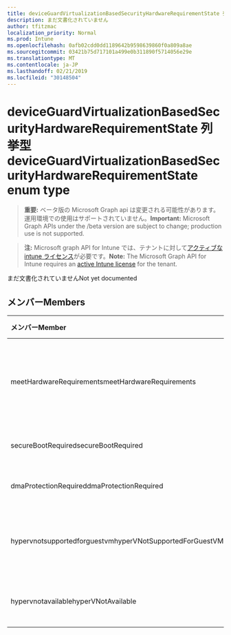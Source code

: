 ```yaml
---
title: deviceGuardVirtualizationBasedSecurityHardwareRequirementState 列挙型
description: まだ文書化されていません
author: tfitzmac
localization_priority: Normal
ms.prod: Intune
ms.openlocfilehash: 0afb02cdd0dd1189642b9598639860f0a809a8ae
ms.sourcegitcommit: 03421b75d717101a499e0b311890f5714056e29e
ms.translationtype: MT
ms.contentlocale: ja-JP
ms.lasthandoff: 02/21/2019
ms.locfileid: "30148504"
---
```

# <a name="deviceguardvirtualizationbasedsecurityhardwarerequirementstate-enum-type"></a><span data-ttu-id="5e0ff-103">deviceGuardVirtualizationBasedSecurityHardwareRequirementState 列挙型</span><span class="sxs-lookup"><span data-stu-id="5e0ff-103">deviceGuardVirtualizationBasedSecurityHardwareRequirementState enum type</span></span>

> <span data-ttu-id="5e0ff-104">**重要:** ベータ版の Microsoft Graph api は変更される可能性があります。運用環境での使用はサポートされていません。</span><span class="sxs-lookup"><span data-stu-id="5e0ff-104">**Important:** Microsoft Graph APIs under the /beta version are subject to change; production use is not supported.</span></span>

> <span data-ttu-id="5e0ff-105">**注:** Microsoft graph API for Intune では、テナントに対して[アクティブな intune ライセンス](https://go.microsoft.com/fwlink/?linkid=839381)が必要です。</span><span class="sxs-lookup"><span data-stu-id="5e0ff-105">**Note:** The Microsoft Graph API for Intune requires an [active Intune license](https://go.microsoft.com/fwlink/?linkid=839381) for the tenant.</span></span>

<span data-ttu-id="5e0ff-106">まだ文書化されていません</span><span class="sxs-lookup"><span data-stu-id="5e0ff-106">Not yet documented</span></span>

## <a name="members"></a><span data-ttu-id="5e0ff-107">メンバー</span><span class="sxs-lookup"><span data-stu-id="5e0ff-107">Members</span></span>
|<span data-ttu-id="5e0ff-108">メンバー</span><span class="sxs-lookup"><span data-stu-id="5e0ff-108">Member</span></span>|<span data-ttu-id="5e0ff-109">値</span><span class="sxs-lookup"><span data-stu-id="5e0ff-109">Value</span></span>|<span data-ttu-id="5e0ff-110">説明</span><span class="sxs-lookup"><span data-stu-id="5e0ff-110">Description</span></span>|
|:---|:---|:---|
|<span data-ttu-id="5e0ff-111">meetHardwareRequirements</span><span class="sxs-lookup"><span data-stu-id="5e0ff-111">meetHardwareRequirements</span></span>|<span data-ttu-id="5e0ff-112">.0</span><span class="sxs-lookup"><span data-stu-id="5e0ff-112">0</span></span>|<span data-ttu-id="5e0ff-113">システムがハードウェア構成要件を満たしている</span><span class="sxs-lookup"><span data-stu-id="5e0ff-113">System meets hardware configuration requirements</span></span>|
|<span data-ttu-id="5e0ff-114">secureBootRequired</span><span class="sxs-lookup"><span data-stu-id="5e0ff-114">secureBootRequired</span></span>|<span data-ttu-id="5e0ff-115">1-d</span><span class="sxs-lookup"><span data-stu-id="5e0ff-115">1</span></span>|<span data-ttu-id="5e0ff-116">セキュアブートが必要</span><span class="sxs-lookup"><span data-stu-id="5e0ff-116">Secure boot required</span></span>|
|<span data-ttu-id="5e0ff-117">dmaProtectionRequired</span><span class="sxs-lookup"><span data-stu-id="5e0ff-117">dmaProtectionRequired</span></span>|<span data-ttu-id="5e0ff-118">pbm-2</span><span class="sxs-lookup"><span data-stu-id="5e0ff-118">2</span></span>|<span data-ttu-id="5e0ff-119">DMA 保護が必要</span><span class="sxs-lookup"><span data-stu-id="5e0ff-119">DMA protection required</span></span>|
|<span data-ttu-id="5e0ff-120">hypervnotsupportedforguestvm</span><span class="sxs-lookup"><span data-stu-id="5e0ff-120">hyperVNotSupportedForGuestVM</span></span>|<span data-ttu-id="5e0ff-121">2/4</span><span class="sxs-lookup"><span data-stu-id="5e0ff-121">4</span></span>|<span data-ttu-id="5e0ff-122">HyperV はゲスト VM でサポートされていません</span><span class="sxs-lookup"><span data-stu-id="5e0ff-122">HyperV not supported for Guest VM</span></span>|
|<span data-ttu-id="5e0ff-123">hypervnotavailable</span><span class="sxs-lookup"><span data-stu-id="5e0ff-123">hyperVNotAvailable</span></span>|<span data-ttu-id="5e0ff-124">~</span><span class="sxs-lookup"><span data-stu-id="5e0ff-124">8</span></span>|<span data-ttu-id="5e0ff-125">HyperV 機能は使用できません</span><span class="sxs-lookup"><span data-stu-id="5e0ff-125">HyperV feature is not available</span></span>|




